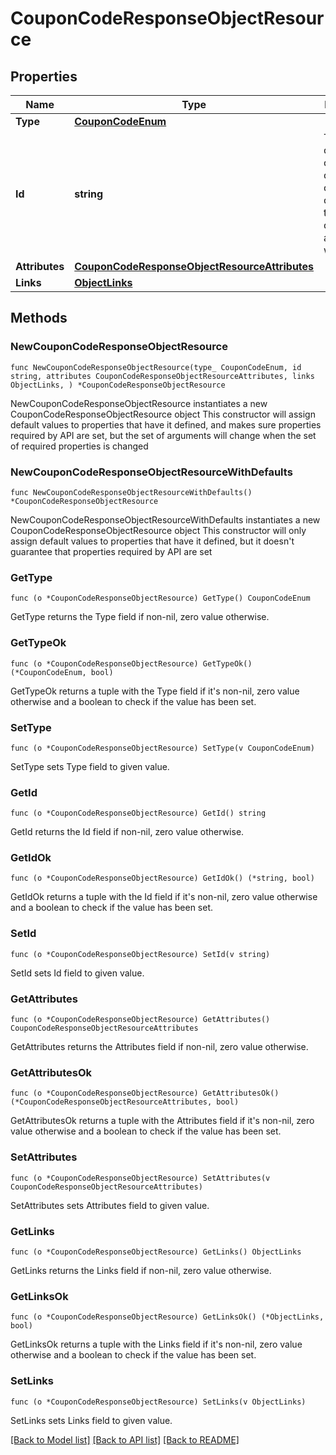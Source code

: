 # CouponCodeResponseObjectResource

## Properties

Name | Type | Description | Notes
------------ | ------------- | ------------- | -------------
**Type** | [**CouponCodeEnum**](CouponCodeEnum.md) |  | 
**Id** | **string** | The id of a coupon code is a combination of its unique code and the id of the coupon it is associated with. | 
**Attributes** | [**CouponCodeResponseObjectResourceAttributes**](CouponCodeResponseObjectResourceAttributes.md) |  | 
**Links** | [**ObjectLinks**](ObjectLinks.md) |  | 

## Methods

### NewCouponCodeResponseObjectResource

`func NewCouponCodeResponseObjectResource(type_ CouponCodeEnum, id string, attributes CouponCodeResponseObjectResourceAttributes, links ObjectLinks, ) *CouponCodeResponseObjectResource`

NewCouponCodeResponseObjectResource instantiates a new CouponCodeResponseObjectResource object
This constructor will assign default values to properties that have it defined,
and makes sure properties required by API are set, but the set of arguments
will change when the set of required properties is changed

### NewCouponCodeResponseObjectResourceWithDefaults

`func NewCouponCodeResponseObjectResourceWithDefaults() *CouponCodeResponseObjectResource`

NewCouponCodeResponseObjectResourceWithDefaults instantiates a new CouponCodeResponseObjectResource object
This constructor will only assign default values to properties that have it defined,
but it doesn't guarantee that properties required by API are set

### GetType

`func (o *CouponCodeResponseObjectResource) GetType() CouponCodeEnum`

GetType returns the Type field if non-nil, zero value otherwise.

### GetTypeOk

`func (o *CouponCodeResponseObjectResource) GetTypeOk() (*CouponCodeEnum, bool)`

GetTypeOk returns a tuple with the Type field if it's non-nil, zero value otherwise
and a boolean to check if the value has been set.

### SetType

`func (o *CouponCodeResponseObjectResource) SetType(v CouponCodeEnum)`

SetType sets Type field to given value.


### GetId

`func (o *CouponCodeResponseObjectResource) GetId() string`

GetId returns the Id field if non-nil, zero value otherwise.

### GetIdOk

`func (o *CouponCodeResponseObjectResource) GetIdOk() (*string, bool)`

GetIdOk returns a tuple with the Id field if it's non-nil, zero value otherwise
and a boolean to check if the value has been set.

### SetId

`func (o *CouponCodeResponseObjectResource) SetId(v string)`

SetId sets Id field to given value.


### GetAttributes

`func (o *CouponCodeResponseObjectResource) GetAttributes() CouponCodeResponseObjectResourceAttributes`

GetAttributes returns the Attributes field if non-nil, zero value otherwise.

### GetAttributesOk

`func (o *CouponCodeResponseObjectResource) GetAttributesOk() (*CouponCodeResponseObjectResourceAttributes, bool)`

GetAttributesOk returns a tuple with the Attributes field if it's non-nil, zero value otherwise
and a boolean to check if the value has been set.

### SetAttributes

`func (o *CouponCodeResponseObjectResource) SetAttributes(v CouponCodeResponseObjectResourceAttributes)`

SetAttributes sets Attributes field to given value.


### GetLinks

`func (o *CouponCodeResponseObjectResource) GetLinks() ObjectLinks`

GetLinks returns the Links field if non-nil, zero value otherwise.

### GetLinksOk

`func (o *CouponCodeResponseObjectResource) GetLinksOk() (*ObjectLinks, bool)`

GetLinksOk returns a tuple with the Links field if it's non-nil, zero value otherwise
and a boolean to check if the value has been set.

### SetLinks

`func (o *CouponCodeResponseObjectResource) SetLinks(v ObjectLinks)`

SetLinks sets Links field to given value.



[[Back to Model list]](../README.md#documentation-for-models) [[Back to API list]](../README.md#documentation-for-api-endpoints) [[Back to README]](../README.md)


